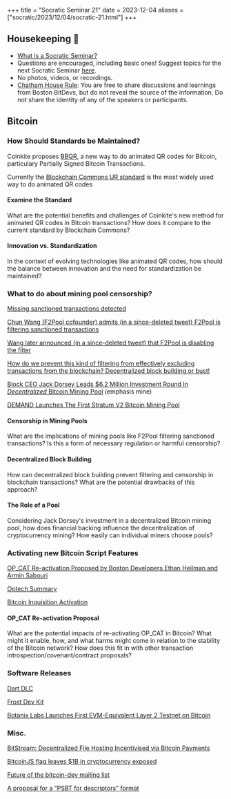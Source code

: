+++
title = "Socratic Seminar 21"
date = 2023-12-04
aliases = ["socratic/2023/12/04/socratic-21.html"]
+++

## Housekeeping 🧹

- [What is a Socratic Seminar?](https://bitdevs.org/about#socratic-seminars)
- Questions are encouraged, including basic ones! Suggest topics for the next Socratic Seminar [here](https://github.com/0xBEEFCAF3/bostonbitdevs/issues/new).
- No photos, videos, or recordings.
- [Chatham House Rule](https://www.chathamhouse.org/about-us/chatham-house-rule): You are free to share discussions and learnings from Boston BitDevs, but do not reveal the source of the information. Do not share the identity of any of the speakers or participants.

## Bitcoin

### How Should Standards be Maintained?

Coinkite proposes [BBQR](https://bbqr.org), a new way to do animated QR codes for Bitcoin, particulary Partially Signed Bitcoin Transactions.

Currently the [Blockchain Commons UR standard](https://x.com/christophera/status/1646273024650539008?s=46&t=PtDQpC8qXN6eLrhVrXTVNA) is the most widely used way to do animated QR codes

#### Examine the Standard

What are the potential benefits and challenges of Coinkite's new method for animated QR codes in Bitcoin transactions? How does it compare to the current standard by Blockchain Commons?

#### Innovation vs. Standardization

In the context of evolving technologies like animated QR codes, how should the balance between innovation and the need for standardization be maintained?

### What to do about mining pool censorship?

[Missing sanctioned transactions detected](https://b10c.me/observations/08-missing-sanctioned-transactions/?t)

[Chun Wang (F2Pool cofounder) admits (in a since-deleted tweet) F2Pool is filtering sanctioned transactions](
https://twitter.com/OrangeSurfBTC/status/1727228792056471669)

[Wang later announced (in a since-deleted tweet) that F2Pool is disabling the filter](https://twitter.com/ChrisBlec/status/1727380505635795370)

[How do we prevent this kind of filtering from effectively excluding transactions from the blockchain? Decentralized block building or bust!](https://twitter.com/lightcoin/status/1728110191907074514)


[Block CEO Jack Dorsey Leads $6.2 Million Investment Round In *Decentralized* Bitcoin Mining Pool](https://bitcoinmagazine.com/business/ocean-jack-dorsey-funds-bitcoin-mining-pool) (emphasis mine)

[DEMAND Launches The First Stratum V2 Bitcoin Mining Pool](https://www.nobsbitcoin.com/demand-statum-v2-mining-pool/)

#### Censorship in Mining Pools

What are the implications of mining pools like F2Pool filtering sanctioned transactions? Is this a form of necessary regulation or harmful censorship?

#### Decentralized Block Building

How can decentralized block building prevent filtering and censorship in blockchain transactions? What are the potential drawbacks of this approach?


#### The Role of a Pool

Considering Jack Dorsey's investment in a decentralized Bitcoin mining pool, how does financial backing influence the decentralization of cryptocurrency mining? How easily can individual miners choose pools?

### Activating new Bitcoin Script Features

[OP_CAT Re-activation Proposed by Boston Developers Ethan Heilman and Armin Sabouri](https://github.com/EthanHeilman/op_cat_draft/blob/main/cat.mediawiki)

[Optech Summary](https://bitcoinops.org/en/newsletters/2023/10/25/)

[Bitcoin Inquisition Activation](https://github.com/bitcoin-inquisition/bitcoin/pull/39#pullrequestreview-1746365548)


#### OP_CAT Re-activation Proposal

What are the potential impacts of re-activating OP_CAT in Bitcoin? What might it enable, how, and what harms might come in relation to the stability of the Bitcoin network? How does this fit in with other transaction introspection/covenant/contract proposals?

### Software Releases

[Dart DLC](https://github.com/Horus-Org/dart-dlc)

[Frost Dev Kit](https://github.com/FrostDevKit)

[Botanix Labs Launches First EVM-Equivalent Layer 2 Testnet on Bitcoin](https://bitcoinmagazine.com/technical/botanix-labs-launches-first-evm-equivalent-layer-2-testnet-on-bitcoin)


### Misc.
[BitStream: Decentralized File Hosting Incentivised via Bitcoin Payments](https://robinlinus.com/bitstream.pdf)

[BitcoinJS flag leaves $1B in cryptocurrency exposed](https://twitter.com/bax1337/status/1724534339206033532)

[Future of the bitcoin-dev mailing list](https://lists.linuxfoundation.org/pipermail/bitcoin-dev/2023-November/022134.html)

[A proposal for a “PSBT for descriptors” format](https://lists.linuxfoundation.org/pipermail/bitcoin-dev/2023-November/022184.html)
